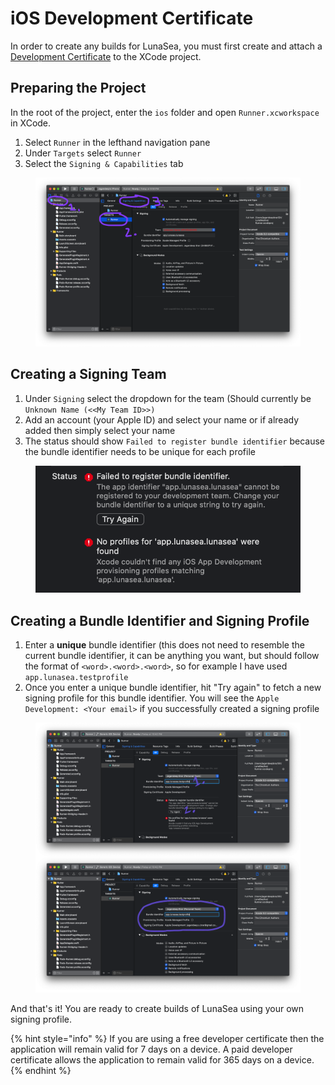 # iOS Development Certificate

In order to create any builds for LunaSea, you must first create and attach a [Development Certificate](https://developer.apple.com/support/certificates/) to the XCode project.

## Preparing the Project

&#x20;In the root of the project, enter the `ios` folder and open `Runner.xcworkspace` in XCode.

1. Select `Runner` in the lefthand navigation pane
2. Under `Targets` select `Runner`
3. Select the `Signing & Capabilities` tab

<figure><img src="../../.gitbook/assets/image (2).png" alt=""><figcaption></figcaption></figure>

## Creating a Signing Team

1. Under `Signing` select the dropdown for the team (Should currently be `Unknown Name (<<My Team ID>>)`
2. Add an account (your Apple ID) and select your name or if already added then simply select your name
3. The status should show `Failed to register bundle identifier` because the bundle identifier needs to be unique for each profile

<figure><img src="../../.gitbook/assets/image (3).png" alt=""><figcaption></figcaption></figure>

## Creating a Bundle Identifier and Signing Profile

1. Enter a **unique** bundle identifier (this does not need to resemble the current bundle identifier, it can be anything you want, but should follow the format of `<word>.<word>.<word>`, so for example I have used `app.lunasea.testprofile`
2. Once you enter a unique bundle identifier, hit "Try again" to fetch a new signing profile for this bundle identifier. You will see the `Apple Development: <Your email>` if you successfully created a signing profile

<figure><img src="../../.gitbook/assets/image.png" alt=""><figcaption></figcaption></figure>

And that's it! You are ready to create builds of LunaSea using your own signing profile.

{% hint style="info" %}
If you are using a free developer certificate then the application will remain valid for 7 days on a device. A paid developer certificate allows the application to remain valid for 365 days on a device.
{% endhint %}
